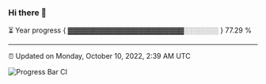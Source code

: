 ### Hi there 👋

⏳ Year progress { ▓▓▓▓▓▓▓▓▓▓▓▓▓▓▓▓▓▓▓▓▓▓▓░░░░░░░ } 77.29 %

---

⏰ Updated on Monday, October 10, 2022, 2:39 AM UTC

![Progress Bar CI](https://github.com/arthurbuhl/arthurbuhl/workflows/Progress%20Bar%20CI/badge.svg)
